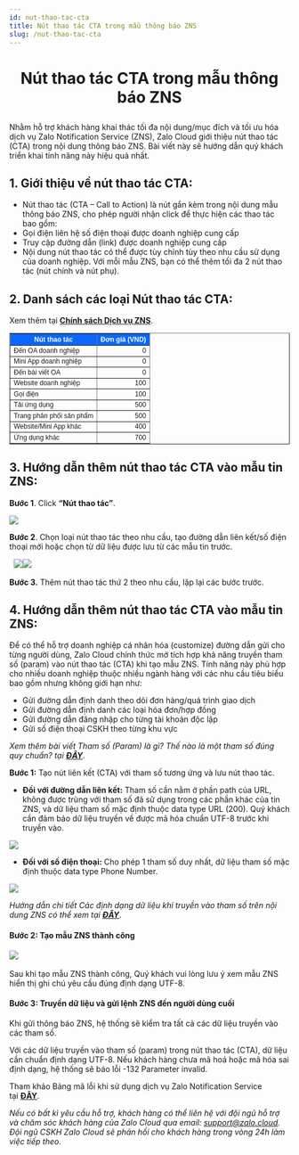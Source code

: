 ```yaml
---
id: nut-thao-tac-cta
title: Nút thao tác CTA trong mẫu thông báo ZNS
slug: /nut-thao-tac-cta
---
```


# <p align ="center">Nút thao tác CTA trong mẫu thông báo ZNS</p>

Nhằm hỗ trợ khách hàng khai thác tối đa nội dung/mục đích và tối ưu hóa dịch vụ Zalo Notification Service (ZNS), Zalo Cloud giới thiệu nút thao tác (CTA) trong nội dung thông báo ZNS. Bài viết này sẽ hướng dẫn quý khách triển khai tính năng này hiệu quả nhất. 

## 1. Giới thiệu về nút thao tác CTA:

*   Nút thao tác (CTA – Call to Action) là nút gắn kèm trong nội dung mẫu thông báo ZNS, cho phép người nhận click để thực hiện các thao tác bao gồm:
*   Gọi điện liên hệ số điện thoại được doanh nghiệp cung cấp
*   Truy cập đường dẫn (link) được doanh nghiệp cung cấp
*   Nội dung nút thao tác có thể được tùy chỉnh tùy theo nhu cầu sử dụng của doanh nghiệp. Với mỗi mẫu ZNS, bạn có thể thêm tối đa 2 nút thao tác (nút chính và nút phụ).


## 2. Danh sách các loại Nút thao tác CTA:

Xem thêm tại [**Chính sách Dịch vụ ZNS**](https://zalo.cloud/terms).

<div class="table" align="center">
      <table border="1" cellspacing="0" cellpadding="6" style="border-collapse:collapse; font-family:Arial; font-size:12px;">
  <thead style="background-color:#0A68FE; color:white; font-weight:bold;">
    <tr>
      <th>Nút thao tác</th>
      <th>Đơn giá (VND)</th>
    </tr>
  </thead>
  <tbody>
    <tr><td>Đến OA doanh nghiệp</td><td align="right">0</td></tr>
    <tr><td>Mini App doanh nghiệp</td><td align="right">0</td></tr>
    <tr><td>Đến bài viết OA</td><td align="right">0</td></tr>
    <tr><td>Website doanh nghiệp</td><td align="right">100</td></tr>
    <tr><td>Gọi điện</td><td align="right">100</td></tr>
    <tr><td>Tải ứng dụng</td><td align="right">500</td></tr>
    <tr><td>Trang phân phối sản phẩm</td><td align="right">500</td></tr>
    <tr><td>Website/Mini App khác</td><td align="right">400</td></tr>
    <tr><td>Ứng dụng khác</td><td align="right">700</td></tr>
  </tbody>
</table>
</div>


## 3. Hướng dẫn thêm nút thao tác CTA vào mẫu tin ZNS:

**Bước 1**. Click **“Nút thao tác”**.

![](https://stc-oa.zdn.vn/uploads/63c38797cc26e1e48e08182bfec28a6b.png)


**Bước 2**. Chọn loại nút thao tác theo nhu cầu, tạo đường dẫn liên kết/số điện thoại mới hoặc chọn từ dữ liệu được lưu từ các mẫu tin trước.

  ![](https://content.zalo.cloud/uploads/image_fa118fa78b.png)![](https://stc-oa.zdn.vn/uploads/dfbde94e34e21269e42b7106e4a773bf.png)


**Bước 3.** Thêm nút thao tác thứ 2 theo nhu cầu, lặp lại các bước trước. 


## 4. Hướng dẫn thêm nút thao tác CTA vào mẫu tin ZNS:

Để có thể hỗ trợ doanh nghiệp cá nhân hóa (customize) đường dẫn gửi cho từng người dùng, Zalo Cloud chính thức mở tích hợp khả năng truyền tham số (param) vào nút thao tác (CTA) khi tạo mẫu ZNS. Tính năng này phù hợp cho nhiều doanh nghiệp thuộc nhiều ngành hàng với các nhu cầu tiêu biểu bao gồm nhưng không giới hạn như: 

*   Gửi đường dẫn định danh theo dõi đơn hàng/quá trình giao dịch
*   Gửi đường dẫn định danh các loại hóa đơn/hợp đồng
*   Gửi đường dẫn đăng nhập cho từng tài khoản độc lập
*   Gửi số điện thoại CSKH theo từng khu vực

_Xem thêm bài viết Tham số (Param) là gì? Thế nào là một tham số đúng quy chuẩn? tại_ [_**ĐÂY**_](https://zalo.cloud/blog/tham-so-param-la-gi-the-nao-la-mot-tham-so-dung-quy-chuan-/4kuprg64gyz88qewg).

**Bước 1:** Tạo nút liên kết (CTA) với tham số tương ứng và lưu nút thao tác.

*   **Đối với đường dẫn liên kết:** Tham số cần nằm ở phần path của URL, không được trùng với tham số đã sử dụng trong các phần khác của tin ZNS, và dữ liệu tham số mặc định thuộc data type URL (200). Quý khách cần đảm bảo dữ liệu truyền về được mã hóa chuẩn UTF-8 trước khi truyền vào. 

![](https://stc-oa.zdn.vn/uploads/2491f598361639034facc83b0b157ec5.png)

*   **Đối với số điện thoại:** Cho phép 1 tham số duy nhất, dữ liệu tham số mặc định thuộc data type Phone Number. 

![](https://stc-oa.zdn.vn/uploads/32d1c365f4e8bcd2a20879a24d960ff3.png)

_Hướng dẫn chi tiết Các định dạng dữ liệu khi truyền vào tham số trên nội dung ZNS có thể xem tại [**ĐÂY**](https://zalo.cloud/blog/cac-dinh-dang-du-lieu-khi-truyen-vao-tham-so-tren-noi-dung-zns/9gubbkay4yyrng86a)_.

#### **Bước 2:** Tạo mẫu ZNS thành công 

![](https://stc-oa.zdn.vn/uploads/1f135d505e68a7b7d58e96257546aeef.png) 

Sau khi tạo mẫu ZNS thành công, Quý khách vui lòng lưu ý xem mẫu ZNS hiển thị ghi chú yêu cầu đúng định dạng UTF-8. 

#### **Bước 3:** Truyền dữ liệu và gửi lệnh ZNS đến người dùng cuối 

Khi gửi thông báo ZNS, hệ thống sẽ kiểm tra tất cả các dữ liệu truyền vào các tham số. 

Với các dữ liệu truyền vào tham số (param) trong nút thao tác (CTA), dữ liệu cần chuẩn định dạng UTF-8. Nếu khách hàng chưa mã hoá hoặc mã hóa sai định dạng, hệ thống sẽ báo lỗi -132 Parameter invalid. 

Tham khảo Bảng mã lỗi khi sử dụng dịch vụ Zalo Notification Service tại [**ĐÂY**](https://developers.zalo.me/docs/api/zalo-notification-service-api/phu-luc/bang-ma-loi-post-5233). 

_Nếu có bất kì yêu cầu hỗ trợ, khách hàng có thể liên hệ với đội ngũ hỗ trợ và chăm sóc khách hàng của Zalo Cloud qua email:_ [_support@zalo.cloud_](mailto:support@zalo.cloud)_. Đội ngũ CSKH Zalo Cloud sẽ phản hồi cho khách hàng trong vòng 24h làm việc tiếp theo._
